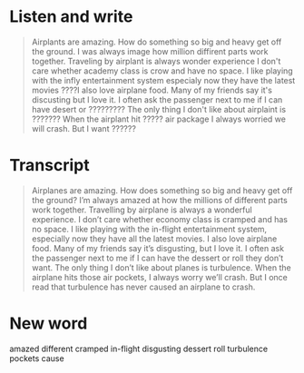 # Listen and write
>Airplants are amazing. How do something so big and heavy get off the ground. I was always image how million diffirent parts work together. Traveling by airplant is always wonder experience I don't care whether academy class is crow and have no space. I like playing with the infly entertainment system especialy now they have the latest movies ????I also love airplane food. Many of my friends say it's discusting but I love it. I often ask the passenger next to me if I can have desert or ????????? The only thing I don't like about airplaint is  ??????? When the airplant hit ????? air package I always worried we will crash. But I want ??????


# Transcript
>Airplanes are amazing. How does something so big and heavy get off the ground? I’m always amazed at how the millions of different parts work together. Travelling by airplane is always a wonderful experience. I don’t care whether economy class is cramped and has no space. I like playing with the in-flight entertainment system, especially now they have all the latest movies. I also love airplane food. Many of my friends say it’s disgusting, but I love it. I often ask the passenger next to me if I can have the dessert or roll they don’t want. The only thing I don’t like about planes is turbulence. When the airplane hits those air pockets, I always worry we’ll crash. But I once read that turbulence has never caused an airplane to crash.



# New word
amazed
different
cramped
in-flight
disgusting
dessert
roll
turbulence
pockets
cause